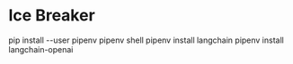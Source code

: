 # Ice Breaker

pip install --user pipenv
pipenv shell
pipenv install langchain
pipenv install langchain-openai